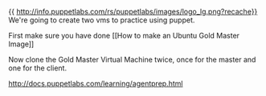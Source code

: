 {{ http://info.puppetlabs.com/rs/puppetlabs/images/logo_lg.png?recache}}
We're going to create two vms to practice using puppet.

First make sure you have done [[How to make an Ubuntu Gold Master Image]]

Now clone the Gold Master Virtual Machine twice, once for the master and one for the client.

http://docs.puppetlabs.com/learning/agentprep.html


